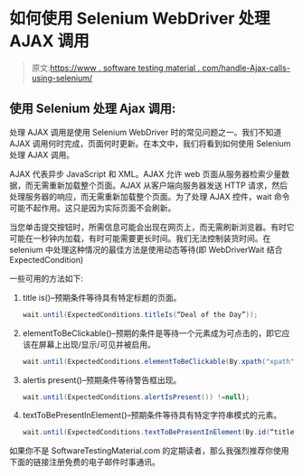 # 如何使用 Selenium WebDriver 处理 AJAX 调用

> 原文:[https://www . software testing material . com/handle-Ajax-calls-using-selenium/](https://www.softwaretestingmaterial.com/handle-ajax-calls-using-selenium/)

## 使用 Selenium 处理 Ajax 调用:

处理 AJAX 调用是使用 Selenium WebDriver 时的常见问题之一。我们不知道 AJAX 调用何时完成，页面何时更新。在本文中，我们将看到如何使用 Selenium 处理 AJAX 调用。

AJAX 代表异步 JavaScript 和 XML。AJAX 允许 web 页面从服务器检索少量数据，而无需重新加载整个页面。AJAX 从客户端向服务器发送 HTTP 请求，然后处理服务器的响应，而无需重新加载整个页面。为了处理 AJAX 控件，wait 命令可能不起作用。这只是因为实际页面不会刷新。

当您单击提交按钮时，所需信息可能会出现在网页上，而无需刷新浏览器。有时它可能在一秒钟内加载，有时可能需要更长时间。我们无法控制装货时间。在 selenium 中处理这种情况的最佳方法是使用动态等待(即 WebDriverWait 结合 ExpectedCondition)

一些可用的方法如下:

1.  title is()–预期条件等待具有特定标题的页面。

    ```java
    wait.until(ExpectedConditions.titleIs(“Deal of the Day”));
    ```

2.  elementToBeClickable()–预期的条件是等待一个元素成为可点击的，即它应该在屏幕上出现/显示/可见并被启用。

    ```java
    wait.until(ExpectedConditions.elementToBeClickable(By.xpath("xpath")));
    ```

3.  alertis present()–预期条件等待警告框出现。

    ```java
    wait.until(ExpectedConditions.alertIsPresent()) !=null);
    ```

4.  textToBePresentInElement()–预期条件等待具有特定字符串模式的元素。

    ```java
    wait.until(ExpectedConditions.textToBePresentInElement(By.id(“title’”), “text to be found”));
    ```

如果你不是 SoftwareTestingMaterial.com 的定期读者，那么我强烈推荐你使用下面的链接注册免费的电子邮件时事通讯。